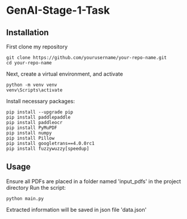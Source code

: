 # GenAI-Stage-1-Task
## Installation
First clone my repository
```
git clone https://github.com/yourusername/your-repo-name.git
cd your-repo-name
```
Next, create a virtual environment, and activate
```
python -m venv venv
venv\Scripts\activate
```
Install necessary packages:
```
pip install --upgrade pip
pip install paddlepaddle
pip install paddleocr
pip install PyMuPDF
pip install numpy
pip install Pillow
pip install googletrans==4.0.0rc1
pip install fuzzywuzzy[speedup]
```
## Usage
Ensure all PDFs are placed in a folder named 'input_pdfs' in the project directory 
Run the script:
```
python main.py
```
Extracted information will  be saved in json file 'data.json'



